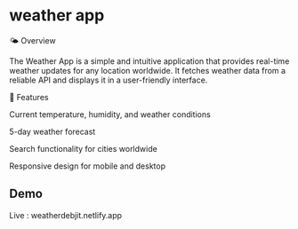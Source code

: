 
# weather app
🌤 Overview

The Weather App is a simple and intuitive application that provides real-time weather updates for any location worldwide. It fetches weather data from a reliable API and displays it in a user-friendly interface.

🚀 Features

Current temperature, humidity, and weather conditions

5-day weather forecast

Search functionality for cities worldwide

Responsive design for mobile and desktop


## Demo

Live : weatherdebjit.netlify.app

